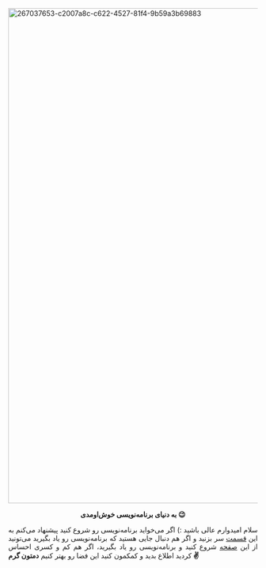 <img width="1000" alt="267037653-c2007a8c-c622-4527-81f4-9b59a3b69883" src="https://github.com/barnamenevisi/.github/assets/62311769/dd55f54d-a599-47a5-b617-9ecfce47d0b5">


<p align="center">
<b>به دنیای برنامه‌نویسی خوش‌اومدی 😉</b>
</p>

<div align="justify">
  
سلام امیدوارم عالی باشید :) اگر می‌خواید برنامه‌نویسی رو شروع کنید پیشنهاد می‌کنم به این <a href='https://github.com/barnamenevisi/roadmap'>قسمت</a> سر بزنید و اگر هم دنبال جایی هستید که برنامه‌نویسی رو یاد بگیرید می‌تونید از این <a href='https://github.com/barnamenevisi/free-resources'>صفحه</a> شروع کنید و برنامه‌نویسی رو یاد بگیرید، اگر هم کم و کسری احساس کردید اطلاع بدید و کمکمون کنید این فضا رو بهتر کنیم **دمتون گرم ✌️** 
  
</div>
